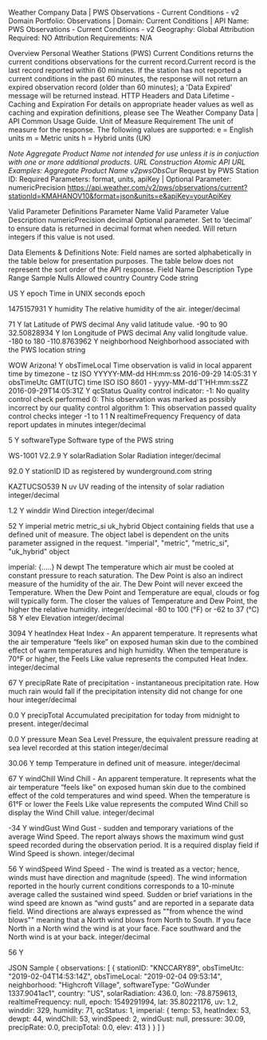 
Weather Company Data |  PWS Observations - Current Conditions - v2
Domain Portfolio: Observations  |  Domain: Current Conditions  |  API Name: PWS Observations - Current Conditions - v2
Geography: Global
Attribution Required: NO
Attribution Requirements:  N/A




Overview
Personal Weather Stations (PWS) Current Conditions returns the current conditions observations for the current record.Current record is the last record reported within 60 minutes. If the station has not reported a current conditions in the past 60 minutes, the response will not return an expired observation record (older than 60 minutes); a 'Data Expired' message will be returned instead.
HTTP Headers and Data Lifetime - Caching and Expiration
For details on appropriate header values as well as caching and expiration definitions, please see The Weather Company Data | API Common Usage Guide.
Unit of Measure Requirement
The unit of measure for the response. The following values are supported:
e = English units
m = Metric units
h = Hybrid units (UK)

*Note Aggregate Product Name not intended for use unless it is in conjuction with one or more additional products.
URL Construction
Atomic API URL Examples: 
Aggregate Product Name
v2pwsObsCur*
Request by PWS Station ID: Required Parameters: format, units, apiKey  | Optional Parameter: numericPrecision
https://api.weather.com/v2/pws/observations/current?stationId=KMAHANOV10&format=json&units=e&apiKey=yourApiKey


Valid Parameter Definitions
Parameter Name
Valid Parameter Value
Description
numericPrecision
decimal
Optional parameter.  Set to ‘decimal’ to ensure data is returned in decimal format when needed.  Will return integers if this value is not used.


Data Elements & Definitions
Note: Field names are sorted alphabetically in the table below for presentation purposes. The table below does not represent the sort order of the API response. 
Field Name
Description
Type
Range
Sample
Nulls Allowed
country
Country Code
string


US
Y
epoch
Time in UNIX seconds
epoch


1475157931
Y
humidity
The relative humidity of the air.
integer/decimal


71
Y
lat
Latitude of PWS
decimal
Any valid latitude value. -90 to 90
32.50828934
Y
lon
Longitude of PWS
decimal
Any valid longitude value. -180 to 180
-110.8763962
Y
neighborhood
Neighborhood associated with the PWS location
string


WOW Arizona!
Y
obsTimeLocal
Time observation is valid in local apparent time by timezone - tz
ISO
YYYYY-MM-dd HH:mm:ss
2016-09-29 14:05:31
Y
obsTimeUtc
GMT(UTC) time
ISO
ISO 8601 - yyyy-MM-dd'T'HH:mm:ssZZ 
2016-09-29T14:05:31Z
Y
qcStatus
Quality control indicator:
-1: No quality control check performed
 0: This observation was marked as possibly incorrect by our quality control algorithm
 1: This observation passed quality control checks
integer
-1 to 1
1
N
realtimeFrequency
Frequency of data report updates in minutes
integer/decimal


5
Y
softwareType
Software type of the PWS
string


WS-1001 V2.2.9
Y
solarRadiation
Solar Radiation
integer/decimal


92.0
Y
stationID
ID as registered by wunderground.com
string


KAZTUCSO539
N
uv
UV reading of the intensity of solar radiation
integer/decimal


1.2
Y
winddir
Wind Direction
integer/decimal


52
Y
imperial
metric
metric_si
uk_hybrid
Object containing fields that use a defined unit of measure. The object label is dependent on the units parameter assigned in the request.
"imperial", "metric", "metric_si", "uk_hybrid"
object


imperial: {.....}
N
dewpt
The temperature which air must be cooled at constant pressure to reach saturation. The Dew Point is also an indirect measure of the humidity of the air. The Dew Point will never exceed the Temperature. When the Dew Point and Temperature are equal, clouds or fog will typically form. The closer the values of Temperature and Dew Point, the higher the relative humidity.
integer/decimal
-80 to 100 (°F) or
-62 to 37 (°C)
58
Y
elev
Elevation
integer/decimal


3094
Y
heatIndex
Heat Index - An apparent temperature. It represents what the air temperature “feels like” on exposed human skin due to the combined effect of warm temperatures and high humidity.
When the temperature is 70°F or higher, the Feels Like value represents the computed Heat Index.
integer/decimal


67
Y
precipRate
Rate of precipitation - instantaneous precipitation rate.  How much rain would fall if the precipitation intensity did not change for one hour
integer/decimal


0.0
Y
precipTotal
Accumulated precipitation for today from midnight to present.
integer/decimal


0.0
Y
pressure
Mean Sea Level Pressure, the equivalent pressure reading at sea level recorded at this station
integer/decimal


30.06
Y
temp
Temperature in defined unit of measure.
integer/decimal


67
Y
windChill
Wind Chill - An apparent temperature. It represents what the air temperature “feels like” on exposed human skin due to the combined effect of the cold temperatures and wind speed.
When the temperature is 61°F or lower the Feels Like value represents the computed Wind Chill so display the Wind Chill value.
integer/decimal


-34
Y
windGust
Wind Gust - sudden and temporary variations of the average Wind Speed. The report always shows the maximum wind gust speed recorded during the observation period. It is a required display field if Wind Speed is shown.
integer/decimal


56
Y
windSpeed
Wind Speed - The wind is treated as a vector; hence, winds must have direction and magnitude (speed). The wind information reported in the hourly current conditions corresponds to a 10-minute average called the sustained wind speed. Sudden or brief variations in the wind speed are known as “wind gusts” and are reported in a separate data field.
Wind directions are always expressed as ""from whence the wind blows"" meaning that a North wind blows from North to South. If you face North in a North wind the wind is at your face. Face southward and the North wind is at your back.
integer/decimal


56
Y


JSON Sample
{
observations: [
{
stationID: "KNCCARY89",
obsTimeUtc: "2019-02-04T14:53:14Z",
obsTimeLocal: "2019-02-04 09:53:14",
neighborhood: "Highcroft Village",
softwareType: "GoWunder 1337.9041ac1",
country: "US",
solarRadiation: 436.0,
lon: -78.8759613,
realtimeFrequency: null,
epoch: 1549291994,
lat: 35.80221176,
uv: 1.2,
winddir: 329,
humidity: 71,
qcStatus: 1,
imperial: {
temp: 53,
heatIndex: 53,
dewpt: 44,
windChill: 53,
windSpeed: 2,
windGust: null,
pressure: 30.09,
precipRate: 0.0,
precipTotal: 0.0,
elev: 413
}
}
]
}



